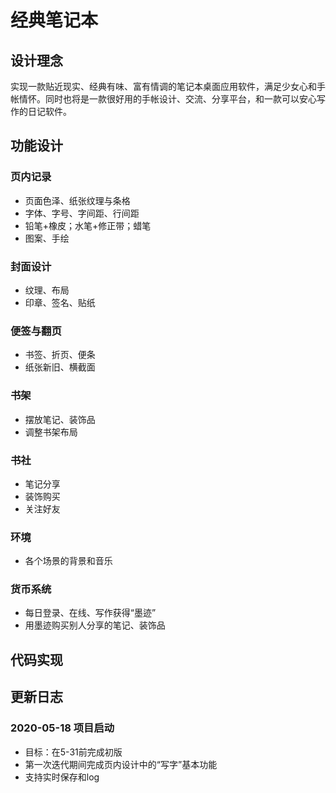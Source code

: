 # 经典笔记本

## 设计理念

实现一款贴近现实、经典有味、富有情调的笔记本桌面应用软件，满足少女心和手帐情怀。同时也将是一款很好用的手帐设计、交流、分享平台，和一款可以安心写作的日记软件。

## 功能设计

### 页内记录

- 页面色泽、纸张纹理与条格
- 字体、字号、字间距、行间距
- 铅笔+橡皮；水笔+修正带；蜡笔
- 图案、手绘

### 封面设计

- 纹理、布局
- 印章、签名、贴纸

### 便签与翻页

- 书签、折页、便条
- 纸张新旧、横截面

### 书架

- 摆放笔记、装饰品
- 调整书架布局

### 书社

- 笔记分享
- 装饰购买
- 关注好友

### 环境

- 各个场景的背景和音乐

### 货币系统

- 每日登录、在线、写作获得“墨迹”
- 用墨迹购买别人分享的笔记、装饰品

## 代码实现

## 更新日志

### 2020-05-18 项目启动

- 目标：在5-31前完成初版
- 第一次迭代期间完成页内设计中的“写字”基本功能
- 支持实时保存和log
